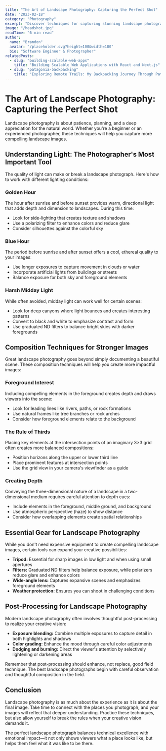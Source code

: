 ```yaml
---
title: "The Art of Landscape Photography: Capturing the Perfect Shot"
date: "2023-02-18"
category: "Photography"
excerpt: "Discover techniques for capturing stunning landscape photographs in any lighting condition."
image: "/headshot.jpg"
readTime: "6 min read"
author:
  name: "Brandon"
  avatar: "/placeholder.svg?height=100&width=100"
  bio: "Software Engineer & Photographer"
relatedPosts:
  - slug: "building-scalable-web-apps"
    title: "Building Scalable Web Applications with React and Next.js"
  - slug: "patagonia-backpacking"
    title: "Exploring Remote Trails: My Backpacking Journey Through Patagonia"
---
```


# The Art of Landscape Photography: Capturing the Perfect Shot

Landscape photography is about patience, planning, and a deep appreciation for the natural world. Whether you're a beginner or an experienced photographer, these techniques will help you capture more compelling landscape images.

## Understanding Light: The Photographer's Most Important Tool

The quality of light can make or break a landscape photograph. Here's how to work with different lighting conditions:

### Golden Hour

The hour after sunrise and before sunset provides warm, directional light that adds depth and dimension to landscapes. During this time:

- Look for side-lighting that creates texture and shadows
- Use a polarizing filter to enhance colors and reduce glare
- Consider silhouettes against the colorful sky

### Blue Hour

The period before sunrise and after sunset offers a cool, ethereal quality to your images:

- Use longer exposures to capture movement in clouds or water
- Incorporate artificial lights from buildings or streets
- Balance exposure for both sky and foreground elements

### Harsh Midday Light

While often avoided, midday light can work well for certain scenes:

- Look for deep canyons where light bounces and creates interesting patterns
- Convert to black and white to emphasize contrast and form
- Use graduated ND filters to balance bright skies with darker foregrounds

## Composition Techniques for Stronger Images

Great landscape photography goes beyond simply documenting a beautiful scene. These composition techniques will help you create more impactful images:

### Foreground Interest

Including compelling elements in the foreground creates depth and draws viewers into the scene:

- Look for leading lines like rivers, paths, or rock formations
- Use natural frames like tree branches or rock arches
- Consider how foreground elements relate to the background

### The Rule of Thirds

Placing key elements at the intersection points of an imaginary 3×3 grid often creates more balanced compositions:

- Position horizons along the upper or lower third line
- Place prominent features at intersection points
- Use the grid view in your camera's viewfinder as a guide

### Creating Depth

Conveying the three-dimensional nature of a landscape in a two-dimensional medium requires careful attention to depth cues:

- Include elements in the foreground, middle ground, and background
- Use atmospheric perspective (haze) to show distance
- Consider how overlapping elements create spatial relationships

## Essential Gear for Landscape Photography

While you don't need expensive equipment to create compelling landscape images, certain tools can expand your creative possibilities:

- **Tripod:** Essential for sharp images in low light and when using small apertures
- **Filters:** Graduated ND filters help balance exposure, while polarizers reduce glare and enhance colors
- **Wide-angle lens:** Captures expansive scenes and emphasizes foreground elements
- **Weather protection:** Ensures you can shoot in challenging conditions

## Post-Processing for Landscape Photography

Modern landscape photography often involves thoughtful post-processing to realize your creative vision:

- **Exposure blending:** Combine multiple exposures to capture detail in both highlights and shadows
- **Color grading:** Enhance the mood through careful color adjustments
- **Dodging and burning:** Direct the viewer's attention by selectively lightening or darkening areas

Remember that post-processing should enhance, not replace, good field technique. The best landscape photographs begin with careful observation and thoughtful composition in the field.

## Conclusion

Landscape photography is as much about the experience as it is about the final image. Take time to connect with the places you photograph, and your images will reflect that deeper understanding. Practice these techniques, but also allow yourself to break the rules when your creative vision demands it.

The perfect landscape photograph balances technical excellence with emotional impact—it not only shows viewers what a place looks like, but helps them feel what it was like to be there.
